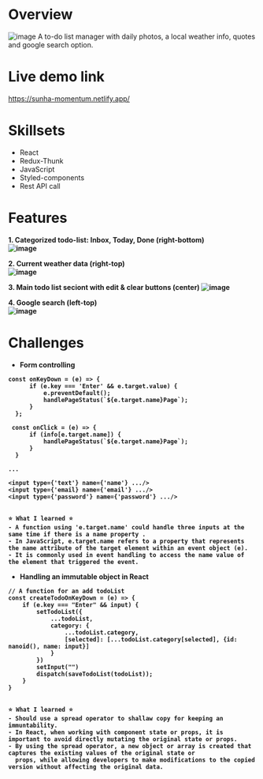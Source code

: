# Overview
![image](https://github.com/sunha-shin/momentum-todo/assets/47774611/da235920-737e-4176-96da-f84f5bc9d3ff)
A to-do list manager with daily photos, a local weather info, quotes and google search option.

# Live demo link
https://sunha-momentum.netlify.app/

# Skillsets
- React
- Redux-Thunk
- JavaScript
- Styled-components
- Rest API call

# Features
<b>1. Categorized todo-list: Inbox, Today, Done (right-bottom)<b><br>
![image](https://github.com/sunha-shin/momentum-todo/assets/47774611/c11f533e-3e68-4be0-a6f4-a5e346482573)

<b>2. Current weather data (right-top)<b><br>
![image](https://github.com/sunha-shin/momentum-todo/assets/47774611/4a1facee-e986-4b3a-81f8-973806172ae0)

<b>3. Main todo list seciont with edit & clear buttons<b> (center)
![image](https://github.com/sunha-shin/momentum-todo/assets/47774611/7b2191a2-52f6-4b67-9726-16b1ac9e617e)
  
<b>4. Google search (left-top)<b><br>
![image](https://github.com/sunha-shin/momentum-todo/assets/47774611/ae933d63-d8f2-4b9b-9713-abc7fd04a493)<br>

# Challenges
- Form controlling
```  
const onKeyDown = (e) => {
      if (e.key === 'Enter' && e.target.value) {
          e.preventDefault();
          handlePageStatus(`${e.target.name}Page`);
      }
  };

 const onClick = (e) => {
      if (info[e.target.name]) {
          handlePageStatus(`${e.target.name}Page`);
      }
  }

...

<input type={'text'} name={'name'} .../>
<input type={'email} name={'email'} .../>
<input type={'password'} name={'password'} .../>

                                         
⭐ What I learned ⭐
- A function using 'e.target.name' could handle three inputs at the same time if there is a name property .
- In JavaScript, e.target.name refers to a property that represents the name attribute of the target element within an event object (e).
- It is commonly used in event handling to access the name value of the element that triggered the event.                                 
```
                               
                                
- Handling an immutable object in React
```
// A function for an add todoList
const createTodoOnKeyDown = (e) => {
    if (e.key === "Enter" && input) {
        setTodoList({
            ...todoList,
            category: {
                ...todoList.category,
                [selected]: [...todoList.category[selected], {id: nanoid(), name: input}]
            }
        })
        setInput("")
        dispatch(saveTodoList(todoList));
    }
}

                                
⭐ What I learned ⭐
- Should use a spread operator to shallaw copy for keeping an immuntability.
- In React, when working with component state or props, it is important to avoid directly mutating the original state or props.
- By using the spread operator, a new object or array is created that captures the existing values of the original state or
  props, while allowing developers to make modifications to the copied version without affecting the original data.    
```
